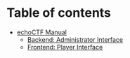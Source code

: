 # Table of contents

* [echoCTF Manual](README.md)
  * [Backend: Administrator Interface](backend/index.md)
  * [Frontend: Player Interface](frontend/index.md)
